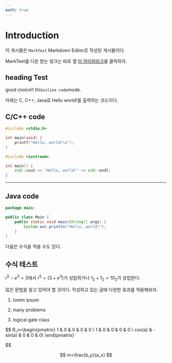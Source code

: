 ```yaml
---
math: true
---
```


# Introduction

이 게시물은 `MarkText` Markdown Editor로 작성된 게시물이다.

MarkText를 다운 받는 링크는 바로 옆 [이 하이퍼링크](https://github.com/marktext/marktext#download-and-installation)를 클릭하자.

## heading Test

good c`h`oice!! this` inline code `mode.

아래는 C, C++, Java로 Hello world!를 출력하는 코드이다.

## C/C++ code

```c
#include <stdio.h>

int main(void) {
    printf("Hello, world!\n");
}
```

```cpp
#include <iostream>

int main() {
    std::cout << "Hello, world!" << std::endl;
} 
```

---

## Java code

```java
package main;

public class Main {
    public static void main(String[] args) {
        System.out.println("Hello, world!");
    }
}
```

다음은 수식을 적을 수도 있다.

## 수식 테스트

$r^5-e^3=3$에서 $r^5=(3+e^3)$가 성립하거나 $1_2+1_2=10_2$가 성립한다.

많은 문법을 알고 있어야 할 것이다. 작성하고 있는 글에 다양한 효과를 적용해보자.

1. lorem ipsum

2. many problems

3. logical gate class

$$
R_x=\begin{pmatrix}
1 & 0 & 0 & 0 & 0  \\
1 & 0 & 0 & 0 & 0 \\
cos(a) & -sin(a) & 0 & 0 & 0\\
\end{pmatrix}

$$

$$
m=\frac{b_y}{a_x}
$$
